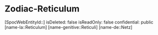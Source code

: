 ﻿---
type: Zodiac
tags:
- astro/Zodiac

---

# Zodiac-Reticulum

[SpocWebEntityId::]
isDeleted: false
isReadOnly: false
confidential: public
[name-la::Reticulum]
[name-genitive::Reticuli]
[name-de::Netz]
